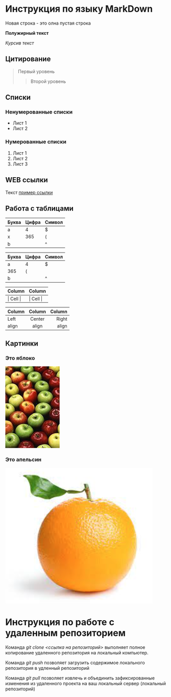 # Инструкция по языку MarkDown

Новая строка - это олна пустая строка

**Полужирный текст**

*Курсив текст*

## Цитирование
> Первый уровень
>> Второй уровень

## Списки
### Ненумерованные списки
* Лист 1
* Лист 2
### Нумерованные списки
1. Лист 1
2. Лист 2
3. Лист 3

## WEB ссылки
Текст [пример ссылки](http.example.com "Всплывающая подсказка")

## Работа с таблицами

Буква | Цифра | Символ
------ | ------|----------
a      | 4     | $
x      | 365    | (
b      |       | ^  

Буква|Цифра|Символ
---|---|---
a|4|$
 |365|(
b| |^  

Column | Column
------ | ------
\| Cell \|| \| Cell \|  


Column | Column | Column
:----- | :----: | -----:
Left   | Center | Right
align  | align  | align

## Картинки

### Это яблоко

![apple](apple.jpg)

### Это апельсин

![orange](orange.png)

# Инструкция по работе с удаленным репозиторием

Команда *git clone <ссылка на репозиторий>* выполняет
полное копирование удаленного репозитория на локальный компьютер.

Команда *git push* позволяет загрузить содержимое локального репозитория в удленный репозиторий

Команда *git pull* позволяет извлечь и объединить зафиксированные изменения из удаленного проекта на ваш локальный сервер (локальный репозиторий)

